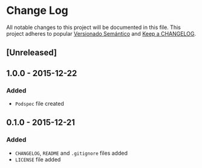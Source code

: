# Change Log
All notable changes to this project will be documented in this file.
This project adheres to popular [Versionado Semántico](http://semver.org/) and [Keep a CHANGELOG](http://keepachangelog.com/).

## [Unreleased]

## 1.0.0 - 2015-12-22
### Added
- `Podspec` file created

## 0.1.0 - 2015-12-21
### Added
- `CHANGELOG`, `README` and `.gitignore` files added
- `LICENSE` file added